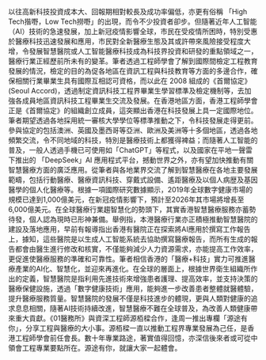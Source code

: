 以往高新科技投資成本大、回報期相對較長及成功率偏低，亦更有俗稱 「High Tech揩嘢，Low Tech撈嘢」的出現，而令不少投資者卻步。但隨著近年人工智能（AI）技術的急速發展，加上新冠疫情影響全球，市民在受疫情所困時，特別受惠於醫療科技迅速發展和應用，市民對全新醫療生態及其或許帶來風險接受程度大增，令發展智慧醫院或人工智能醫療科技成為科技界投資和研發的重點領域之一，醫療行業正經歷前所未有的變革。筆者透過工程師學會了解到國際間檢定工程教育發展的情況，檢定的目的為促各地區在資訊工程與科技教育等方面的多邊合作，確保相關行業畢業生具有國際互相認可資格，而以此在 2008 組成的《首爾協定》 (Seoul Accord)，透過制定資訊科技工程界畢業生學習標準及檢定機制等，去加強各成員地區資訊科技工程畢業生交流及發展。在香港地區方面，香港工程師學會正是《首爾協定》的組織創立成員，這突顯出香港在科技發展上具一定國際地位。筆者期望透過各地採用統一審核大學學位等標準推動之下，令科技發展走得更前。參與協定的包括澳洲、英國及墨西哥等亞洲、歐洲及美洲等十多個地區，透過各地頻繁交流，令不同地域的科技，特別是醫療技術上都獲得裨益；而隨著人工智能的普及，一般人透過手機已可使用如「ChatGPT」等程式，以及國家在平地一聲雷下推出的 「DeepSeek」AI 應用程式平台，撼動世界之外，亦有望加快推動有關智慧醫療方面的廣泛應用。從筆者與各地業界交流了解到智慧醫療在各地主要發展範疇，包括行動醫療、醫療資訊科技、穿戴式設備、遙距醫療及以個人病歴及基因醫學的個人化醫療等。根據一項國際研究數據顯示，2019年全球數字健康市場的規模已達到1,000億美元，在新冠疫情影響下，預計至2026年其市場將增長至6,000億美元。在全球醫療行業趨智慧化的勢頭下，其實香港智慧醫療服務亦蓄勢待發，個人認為現時已形神兼備。舉例指，本港醫療行業亦正積極推動智慧醫院的建設及落地應用，早前有報導指出香港有醫院正在探索將AI應用於撰寫工作報告上，據知，這些醫院是以生成人工智能系統去協助撰寫醫療報告，而所有生成的報告都會由醫生進行修改和核實，不僅能夠減少人力資源需求，亦能提高工作效率，更促進使醫療服務的準確和可靠性。筆者相信香港的「醫療+科技」實力可推進醫療產業的AI化、智慧化，並迎來再進化。在全球的層面上，根據世界衛生組織所作出的定義，智慧醫院是指利用先進技術來增強患者護理、提高效率，並支持決策的醫療保健設施，透過「數字健康技術」應用，能夠進一步改善患者整體就醫體驗，提升醫療服務質量。智慧醫院的發展不僅是科技進步的體現，更與人類對健康的追求息息相關，隨著AI技術持續改進，智慧醫療不難在全球普及，為改善人類健康帶來重大貢獻。《01醫務所》與資深工程師源栢樑合作，逢周一推出專欄「源途有你」，分享工程與醫療的大小事。源栢樑一直以推動工程界專業發展為己任，是香港工程師學會前任會長。數十年專業路途，著實值得回憶，亦深信後來者或可從中領會工程專業要點所在。源途有你，就讓大家一起體會。